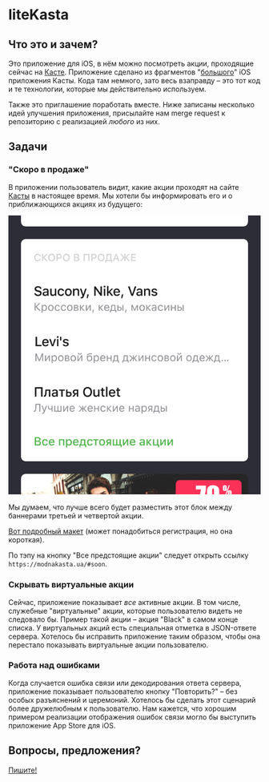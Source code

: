 # liteKasta

## Что это и зачем?

Это приложение для iOS, в нём можно посмотреть акции, проходящие сейчас на [Касте](https://modnakasta.ua). Приложение сделано из фрагментов "[большого](https://itunes.apple.com/app/apple-store/id547622923?mt=8)" iOS приложения Касты. Кода там немного, зато весь взаправду – это тот код и те технологии, которые мы действительно используем.

Также это приглашение поработать вместе. Ниже записаны несколько идей улучшения приложения, присылайте нам merge request к репозиторию с реализацией _любого_ из них. 

## Задачи

### "Скоро в продаже"

В приложении пользователь видит, какие акции проходят на сайте [Касты](https://modnakasta.ua) в настоящее время. Мы хотели бы информировать его и о приближающихся акциях из будущего:

![wut?](/coming-soon-sketch.png "Скоро в продаже")

Мы думаем, что лучше всего будет разместить этот блок между баннерами третьей и четвертой акции.

[Вот подробный макет](https://www.figma.com/file/IM6WCtHuW5toS8NWjG97NcFQ/Coming-soon) (может понадобиться регистрация, но она короткая).

По тэпу на кнопку "Все предстоящие акции" следует открыть ссылку `https://modnakasta.ua/#soon`.

### Скрывать виртуальные акции

Сейчас, приложение показывает _все_ активные акции. В том числе, служебные "виртуальные" акции, которые пользователю видеть не следовало бы. Пример такой акции – акция "Black" в самом конце списка. У виртуальных акций есть специальная отметка в JSON-ответе сервера. Хотелось бы исправить приложение таким образом, чтобы она перестало показывать виртуальные акции пользователю. 

### Работа над ошибками

Когда случается ошибка связи или декодирования ответа сервера, приложение показывает пользователю кнопку "Повторить?" – без особых разъяснений и церемоний. Хотелось бы сделать этот сценарий более дружелюбным к пользователю. Нам кажется, что хорошим примером реализации отображения ошибок связи могло бы выступить приложение App Store для iOS.

## Вопросы, предложения?

[Пишите!](mailto:z.khymych@modnakasta.ua)

